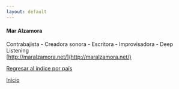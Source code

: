 ```yaml
---
layout: default
---
```


#### Mar Alzamora  
Contrabajista - Creadora sonora - Escritora - Improvisadora - Deep Listening  
[http://maralzamora.net/](http://maralzamora.net/)  





  
[Regresar al índice por país](./basededatos.html)  

[Inicio](./)  

